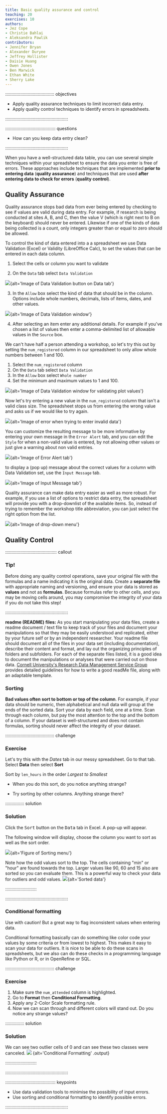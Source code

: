 ```yaml
---
title: Basic quality assurance and control
teaching: 20
exercises: 10
authors:
- Jez Cope
- Christie Bahlai
- Aleksandra Pawlik
contributors:
- Jennifer Bryan
- Alexander Duryee
- Jeffrey Hollister
- Daisie Huang
- Owen Jones
- Ben Marwick
- Ethan White
- Sherry Lake
---
```


::::::::::::::::::::::::::::::::::::::: objectives

- Apply quality assurance techniques to limit incorrect data entry.
- Apply quality control techniques to identify errors in spreadsheets.

::::::::::::::::::::::::::::::::::::::::::::::::::

:::::::::::::::::::::::::::::::::::::::: questions

- How can you keep data entry clean?

::::::::::::::::::::::::::::::::::::::::::::::::::

When you have a well-structured data table, you can use several simple
techniques within your spreadsheet to ensure the data you enter is
free of errors. These approaches include techniques that are
implemented **prior to entering data** (**quality assurance**) and
techniques that are used **after entering data to check for errors**
(**quality control**).

## Quality Assurance

Quality assurance stops bad data from ever being entered by checking to see if
values are valid during data entry. For example, if research is being conducted
at sites A, B, and C, then the value V (which is right next to B on the
keyboard) should never be entered. Likewise if one of the kinds of data being
collected is a count, only integers greater than or equal to zero should be
allowed.

To control the kind of data entered into a a spreadsheet we use Data Validation
(Excel) or Validity (LibreOffice Calc), to set the values that can be entered
in each data column.

1. Select the cells or column you want to validate

2. On the `Data` tab select `Data Validation`
  
  ![](fig/data_validation.png){alt='Image of Data Validation button on Data tab'}

3. In the `Allow` box select the kind of data that should be in the
  column. Options include whole numbers, decimals, lists of items, dates, and
  other values.
  
  ![](fig/data_validation_window.png){alt='Image of Data Validation window'}

4. After selecting an item enter any additional details. For example if you've
  chosen a list of values then enter a comma-delimited list of allowable
  values in the `Source` box.

We can't have half a person attending a workshop, so let's try this
out by setting the `num_registered` column in our spreadsheet to only
allow whole numbers between 1 and 100.

1. Select the `num_registered` column
2. On the `Data` tab select `Data Validation`
3. In the `Allow` box select `Whole number`
4. Set the minimum and maximum values to 1 and 100.

![](fig/4_data-validation-whole-num.png){alt='Image of Data Validation window for validating plot values'}

Now let's try entering a new value in the `num_registered` column that isn't a valid class size. The spreadsheet stops us from entering the wrong value and asks us if we would like to try again.

![](fig/4_data-validation-alert.png){alt='Image of error when trying to enter invalid data'}

You can customize the resulting message to be more informative by entering
your own message in the `Error Alert` tab, and you can edit the `Style`
for when a non-valid value is entered, by not allowing other values or just give a warning about non valid entries.

![](fig/4_data-validation-error-msg.png){alt='Image of Error Alert tab'}

to display a (pop up) message about the correct values for a column with Data Validation set, use the `Input Message` tab.

![](fig/4_data-validation-input-message.png){alt='Image of Input Message tab'}

Quality assurance can make data entry easier as well as more robust. For
example, if you use a list of options to restrict data entry, the spreadsheet
will provide you with a drop-downlist of the available items. So, instead of
trying to remember the workshop title abbreviation, you can just select the
right option from the list.

![](fig/4_data-validation-auto-complete.png){alt='Image of drop-down menu'}

## Quality Control

:::::::::::::::::::::::::::::::::::::::::  callout

### Tip!

Before doing any quality control operations, save your original file with the formulas and a name indicating it is the original data. Create a **separate file** with appropriate naming and versioning, and ensure your data is stored as **values** and not as **formulas**.  Because formulas refer to other cells, and you may be moving cells around, you may compromise the integrity of your data if you do not take this step!


::::::::::::::::::::::::::::::::::::::::::::::::::

**readme (README) files:** As you start manipulating your data files, create a readme document / text file to keep track of your files and document your manipulations so that they may be easily understood and replicated, either by your future self or by an independent researcher. Your readme file should document all of the files in your data set (including documentation), describe their content and format, and lay out the organizing principles of folders and subfolders. For each of the separate files listed, it is a good idea to document the manipulations or analyses that were carried out on those data. [Cornell University's Research Data Management Service Group](https://data.research.cornell.edu/content/readme) provides detailed guidelines for how to write a good readMe file, along with an adaptable template.

### Sorting

**Bad values often sort to bottom or top of the column**. For example, if your data should be numeric, then alphabetical and null data will group at the ends of the sorted data. Sort your data by each field, one at a time. Scan through each column, but pay the most attention to the top and the bottom of a column.
If your dataset is well-structured and does not contain formulas, sorting should never affect the integrity of your dataset.

:::::::::::::::::::::::::::::::::::::::  challenge

### Exercise

Let's try this with the *Dates* tab in our messy spreadsheet. Go to that tab. Select
**Data** then select **Sort**

Sort by `len_hours` in the order *Largest to Smallest*

- When you do this sort, do you notice anything strange?

- Try sorting by other columns. Anything strange there?

:::::::::::::::  solution

### Solution

Click the <kbd>Sort</kbd> button on the <kbd>Data</kbd> tab in Excel. A pop-up will appear.

The following window will display, choose the column you want to sort as well as the sort order.

![](fig/4-sort-len_hours.png){alt='Figure of Sorting menu'}

Note how the odd values sort to the top. The cells containing  "min" or "hour" are   found towards the top. Larger values like 90, 60 and 15 also are sorted so you can evaluate them. This is a powerful way to check your data for outliers and odd values.
![](fig/4-sorted-len_hours.png){alt='Sorted data'}



:::::::::::::::::::::::::

::::::::::::::::::::::::::::::::::::::::::::::::::

### Conditional formatting

Use with caution! But a great way to flag inconsistent values when entering data.

Conditional formatting basically can do something like color code your values by some
criteria or from lowest to highest. This makes it easy to scan your data for outliers. It is nice to be able to do these scans in spreadsheets, but we also can do these
checks in a programming language like Python or R, or in OpenRefine or SQL.

:::::::::::::::::::::::::::::::::::::::  challenge

### Exercise

1. Make sure the `num_attended` column is highlighted.
2. Go to **Format** then **Conditional Formatting**.
3. Apply any 2-Color Scale formatting rule.
4. Now we can scan through and different colors will stand out. Do you notice any strange values?

:::::::::::::::  solution

### Solution

We can see two outlier cells of 0 and can see these two classes were canceled.
![](fig/4_conditional-formatting.png)
{alt='Conditional Formatting' .output}



:::::::::::::::::::::::::

::::::::::::::::::::::::::::::::::::::::::::::::::

:::::::::::::::::::::::::::::::::::::::: keypoints

- Use data validation tools to minimise the possibility of input errors.
- Use sorting and conditional formatting to identify possible errors.

::::::::::::::::::::::::::::::::::::::::::::::::::


